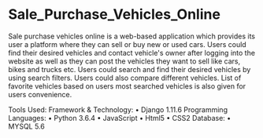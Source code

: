 # Sale_Purchase_Vehicles_Online
Sale purchase vehicles online is a web-based application which provides its user a platform where they can sell or buy new or used cars. Users could find their desired vehicles and contact vehicle's owner after logging into the website as well as they can post the vehicles they want to sell like cars, bikes and trucks etc.
Users could  search and find their desired vehicles by using search filters. Users could also compare different vehicles. List of favorite vehicles based on users most searched vehicles is also given for users convenience. 

Tools Used:
Framework & Technology:
•	Django 1.11.6
Programming Languages:
•	Python 3.6.4
•	JavaScript
•	Html5
•	CSS2
Database:
•	MYSQL 5.6
